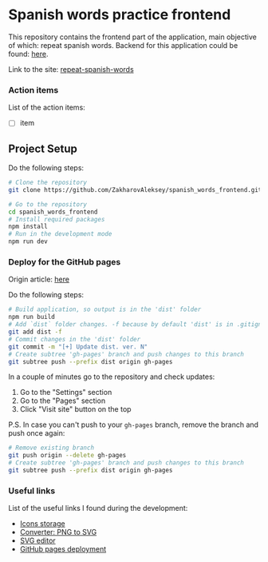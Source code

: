 # Spanish words practice frontend

This repository contains the frontend part of the application, main objective of which: repeat spanish words.
Backend for this application could be found: [here](https://github.com/ZakharovAleksey/spanish_words_backend).

Link to the site: [repeat-spanish-words](https://zakharovaleksey.github.io/spanish_words_frontend/)

### Action items

List of the action items:
- [ ] item


## Project Setup

Do the following steps:
```sh
# Clone the repository
git clone https://github.com/ZakharovAleksey/spanish_words_frontend.git

# Go to the repository
cd spanish_words_frontend
# Install required packages
npm install
# Run in the development mode
npm run dev
```

### Deploy for the GitHub pages

Origin article: [here](https://learnvue.co/articles/deploy-vue-to-github-pages)

Do the following steps:
```sh
# Build application, so output is in the 'dist' folder
npm run build
# Add `dist` folder changes. -f because by default 'dist' is in .gitignore file 
git add dist -f
# Commit changes in the 'dist' folder
git commit -m "[+] Update dist. ver. N"
# Create subtree 'gh-pages' branch and push changes to this branch 
git subtree push --prefix dist origin gh-pages
```

In a couple of minutes go to the repository and check updates:
1. Go to the "Settings" section
2. Go to the "Pages" section
3. Click "Visit site" button on the top

P.S. In case you can't push to your `gh-pages` branch, remove the branch and push once again:
```sh
# Remove existing branch
git push origin --delete gh-pages 
# Create subtree 'gh-pages' branch and push changes to this branch
git subtree push --prefix dist origin gh-pages
```

### Useful links

List of the useful links I found during the development:
* [Icons storage](https://www.flaticon.com/)
* [Converter: PNG to SVG](https://www.adobe.com/express/feature/image/convert/png-to-svg)
* [SVG editor](https://deeditor.com/)
* [GitHub pages deployment](https://learnvue.co/articles/deploy-vue-to-github-pages)